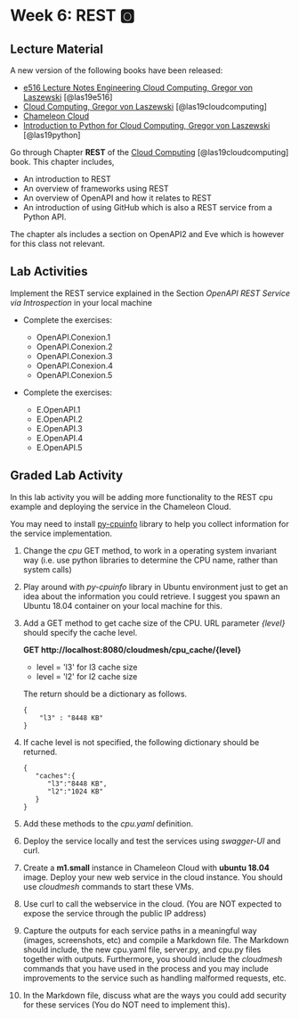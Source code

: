 # Week 6: REST :o2:


## Lecture Material 

A new version of the following books have been released:

* [e516 Lecture Notes Engineering Cloud Computing, Gregor von Laszewski](https://laszewski.github.io/book/e516/) [@las19e516]
* [Cloud Computing, Gregor von Laszewski](https://laszewski.github.io/book/cloud/) [@las19cloudcomputing]
* [Chameleon Cloud](https://laszewski.github.io/book/chameleon/)
* [Introduction to Python for Cloud Computing, Gregor von Laszewski](https://laszewski.github.io/book/python/) [@las19python]

Go through Chapter **REST** of the 
[Cloud Computing](https://laszewski.github.io/book/cloud/)
[@las19cloudcomputing] book. This chapter includes,

* An introduction to REST
* An overview of frameworks using REST
* An overview of OpenAPI and how it relates to REST
* An introduction of using GitHub which is also a REST service from a
  Python API.

The chapter als includes a section on OpenAPI2 and Eve which is however
for this class not relevant.

## Lab Activities 

Implement the REST service explained in the Section 
*OpenAPI REST Service via Introspection* in your local machine

* Complete the exercises:

    * OpenAPI.Conexion.1
    * OpenAPI.Conexion.2
    * OpenAPI.Conexion.3
    * OpenAPI.Conexion.4
    * OpenAPI.Conexion.5 

* Complete the exercises:

    * E.OpenAPI.1
    * E.OpenAPI.2
    * E.OpenAPI.3
    * E.OpenAPI.4
    * E.OpenAPI.5 

## Graded Lab Activity

In this lab activity you will be adding more functionality to the REST
cpu example and deploying the service in the Chameleon Cloud.

You may need to install 
[py-cpuinfo](https://pypi.org/project/py-cpuinfo/0.2.3/) 
library to help you collect information for the service implementation. 

1. Change the *cpu* GET method, to work in a operating system invariant way
   (i.e. use python libraries to determine the CPU name, rather than system calls) 
   
1. Play around with *py-cpuinfo* library in Ubuntu environment just to get an 
    idea about the information you could retrieve. I suggest you spawn an Ubuntu 
    18.04 container on your local machine for this. 

1. Add a GET method to get cache size of the CPU. URL parameter *{level}* should 
  specify the cache level.        
  
    **GET http://localhost:8080/cloudmesh/cpu_cache/{level}**
  
    * level = 'l3' for l3 cache size
    * level = 'l2' for l2 cache size
   
   The return should be a dictionary as follows. 
   
   ```
   { 
       "l3" : "8448 KB"    
   } 
    ```
   
2. If cache level is not specified, the following dictionary should be returned. 
  
    ```
    { 
       "caches":{ 
          "l3":"8448 KB",
          "l2":"1024 KB"
       }
    } 
    ```
 
 3. Add these methods to the *cpu.yaml* definition. 
 
 4. Deploy the service locally and test the services using *swagger-UI*
    and curl.
 
 5. Create a **m1.small** instance in Chameleon Cloud with **ubuntu
    18.04** image. Deploy your new web service in the cloud instance.  You 
    should use *cloudmesh* commands to start these VMs. 
    
 6. Use curl to call the webservice in the cloud. (You are NOT expected to 
    expose the service through the public IP address)
    
 7. Capture the outputs for each service paths in a meaningful way
    (images, screenshots, etc) and compile a Markdown file. The Markdown
    should include, the new cpu.yaml file, server.py, and cpu.py files
    together with outputs. Furthermore, you should include the *cloudmesh* 
    commands that you have used in the process and you may include improvements 
    to the service such as handling malformed requests, etc.
 
 8. In the Markdown file, discuss what are the ways you could add
    security for these services (You do NOT need to implement this).